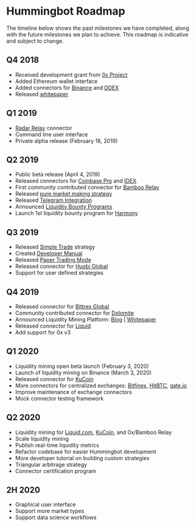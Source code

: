 # Hummingbot Roadmap

The timeline below shows the past milestones we have completed, along with the future milestones we plan to achieve. This roadmap is indicative and subject to change.

## Q4 2018
* Received development grant from [0x Project](https://0x.org)
* Added Ethereum wallet interface
* Added connectors for [Binance](/connectors/binance) and [DDEX](/connectors/ddex)
* Released [whitepaper](https://www.hummingbot.io/whitepaper.pdf)

## Q1 2019
* [Radar Relay](/connectors/radar-relay) connector
* Command line user interface
* Private alpha release (February 18, 2019)

## Q2 2019
* Public beta release (April 4, 2019)
* Released connectors for [Coinbase Pro](/connectors/coinbase) and [IDEX](/connectors/idex)
* First community contributed connector for [Bamboo Relay](https://bamboorelay.com/)
* Released [pure market making strategy](/strategies/pure-market-making)
* Released [Telegram Integration](/utilities/telegram)
* Announced [Liquidity Bounty Programs](https://www.hummingbot.io/liquidity-mining/)
* Launch 1st liquidity bounty program for [Harmony](https://www.hummingbot.io/liquidity-mining/harmony)

## Q3 2019
* Released [Simple Trade](/developers/tutorial/simple-trade) strategy
* Created [Developer Manual](/developers/)
* Released [Paper Trading Mode](/utilities/paper-trade)
* Released connector for [Huobi Global](/connectors/huobi)
* Support for user defined strategies

## Q4 2019
* Released connector for [Bittrex Global](/connectors/bittrex)
* Community contributed connector for [Dolomite](/connectors/dolomite)
* Announced Liquidity Mining Platform: [Blog](https://hummingbot.io/blog/2019-11-liquidity-mining/) | [Whitepaper](https://hummingbot.io/liquidity-mining.pdf)
* Released connector for [Liquid](https://liquid.com/)
* Add support for 0x v3

## Q1 2020
* Liquidity mining open beta launch (February 3, 2020)
* Launch of liquidity mining on Binance (March 3, 2020)
* Released connector for [KuCoin](/connectors/kucoin)
* More connectors for centralized exchanges: [Bitfinex](https://www.bitfinex.com/), [HitBTC](https://hitbtc.com/), [gate.io](https://www.gate.io/)
* Improve maintenance of exchange connectors
* Mock connector testing framework

## Q2 2020
* Liquidity mining for [Liquid.com](https://www.liquid.com/), [KuCoin](https://www.kucoin.com/), and 0x/Bamboo Relay
* Scale liquidity mining
* Publish real-time liquidity metrics
* Refactor codebase for easier Hummingbot development
* More developer tutorial on building custom strategies
* Triangular arbitrage strategy
* Connector certification program

## 2H 2020
* Graphical user interface
* Support more market types
* Support data science workflows
